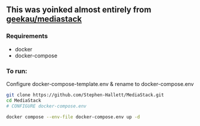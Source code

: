 ## This was yoinked almost entirely from [geekau/mediastack](https://github.com/geekau/mediastack)

### Requirements
- docker
- docker-compose

### To run:
Configure docker-compose-template.env & rename to docker-compose.env
```sh
git clone https://github.com/Stephen-Hallett/MediaStack.git
cd MediaStack
# CONFIGURE docker-compose.env

docker compose --env-file docker-compose.env up -d
```
